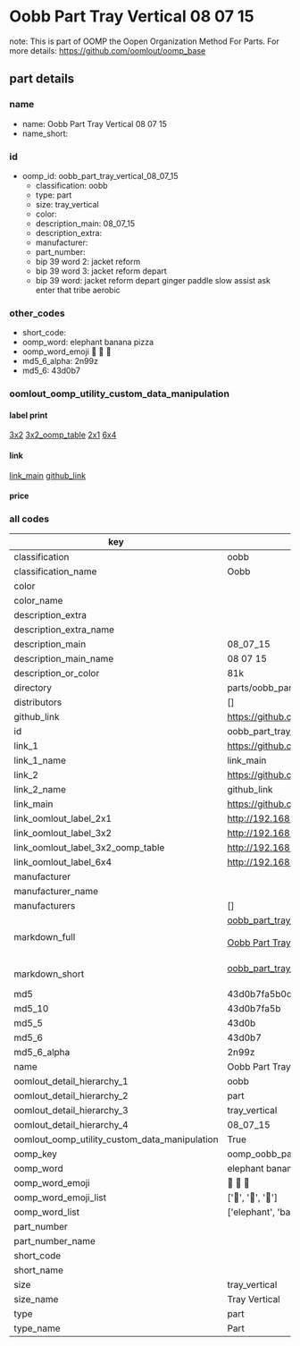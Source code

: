 # Oobb Part Tray Vertical 08 07 15  

note: This is part of OOMP the Oopen Organization Method For Parts. For more details: https://github.com/oomlout/oomp_base

##  part details





### name
* name: Oobb Part Tray Vertical 08 07 15
* name_short: 
### id
* oomp_id: oobb_part_tray_vertical_08_07_15
  * classification: oobb
  * type: part
  * size: tray_vertical
  * color: 
  * description_main: 08_07_15
  * description_extra: 
  * manufacturer: 
  * part_number: 
  * bip 39 word 2: jacket reform
  * bip 39 word 3: jacket reform depart
  * bip 39 word: jacket reform depart ginger paddle slow assist ask enter that tribe aerobic

### other_codes
* short_code: 
* oomp_word: elephant banana pizza
* oomp_word_emoji :elephant: :banana: :pizza:
* md5_6_alpha: 2n99z
* md5_6: 43d0b7






### oomlout_oomp_utility_custom_data_manipulation
#### label print
[3x2](http://192.168.1.245:1112/?label=oomp%202n99z)
[3x2_oomp_table](http://192.168.1.107:1112/?label=oomp%202n99z)
[2x1](http://192.168.1.242:1112/?label=oomp%202n99z)
[6x4](http://192.168.1.55:1112/?label=oomp%202n99z)    

#### link

[link_main](https://github.com/oomlout/oomlout_oomp_current_version_messy/tree/main/parts/oobb_part_tray_vertical_08_07_15) [github_link](https://github.com/oomlout/oomlout_oomp_part_src/tree/main/parts/oobb_part_tray_vertical_08_07_15)                             

#### price







### all codes 
| key | value |  
| --- | --- |  
| classification | oobb |  
| classification_name | Oobb |  
| color |  |  
| color_name |  |  
| description_extra |  |  
| description_extra_name |  |  
| description_main | 08_07_15 |  
| description_main_name | 08 07 15 |  
| description_or_color | 81k |  
| directory | parts/oobb_part_tray_vertical_08_07_15 |  
| distributors | [] |  
| github_link | https://github.com/oomlout/oomlout_oomp_part_src/tree/main/parts/oobb_part_tray_vertical_08_07_15 |  
| id | oobb_part_tray_vertical_08_07_15 |  
| link_1 | https://github.com/oomlout/oomlout_oomp_current_version_messy/tree/main/parts/oobb_part_tray_vertical_08_07_15 |  
| link_1_name | link_main |  
| link_2 | https://github.com/oomlout/oomlout_oomp_part_src/tree/main/parts/oobb_part_tray_vertical_08_07_15 |  
| link_2_name | github_link |  
| link_main | https://github.com/oomlout/oomlout_oomp_current_version_messy/tree/main/parts/oobb_part_tray_vertical_08_07_15 |  
| link_oomlout_label_2x1 | http://192.168.1.242:1112/?label=oomp%202n99z |  
| link_oomlout_label_3x2 | http://192.168.1.245:1112/?label=oomp%202n99z |  
| link_oomlout_label_3x2_oomp_table | http://192.168.1.107:1112/?label=oomp%202n99z |  
| link_oomlout_label_6x4 | http://192.168.1.55:1112/?label=oomp%202n99z |  
| manufacturer |  |  
| manufacturer_name |  |  
| manufacturers | [] |  
| markdown_full | [oobb_part_tray_vertical_08_07_15](https://github.com/oomlout/oomlout_oomp_current_version_messy/tree/main/parts/oobb_part_tray_vertical_08_07_15)<br>[](https://github.com/oomlout/oomlout_oomp_current_version_messy/tree/main/parts/oobb_part_tray_vertical_08_07_15)<br>[Oobb Part Tray Vertical 08 07 15](https://github.com/oomlout/oomlout_oomp_current_version_messy/tree/main/parts/oobb_part_tray_vertical_08_07_15)<br><br> |  
| markdown_short | [oobb_part_tray_vertical_08_07_15](https://github.com/oomlout/oomlout_oomp_current_version_messy/tree/main/parts/oobb_part_tray_vertical_08_07_15)<br><br> |  
| md5 | 43d0b7fa5b0d41bb30cf662075ad13b8 |  
| md5_10 | 43d0b7fa5b |  
| md5_5 | 43d0b |  
| md5_6 | 43d0b7 |  
| md5_6_alpha | 2n99z |  
| name | Oobb Part Tray Vertical 08 07 15 |  
| oomlout_detail_hierarchy_1 | oobb |  
| oomlout_detail_hierarchy_2 | part |  
| oomlout_detail_hierarchy_3 | tray_vertical |  
| oomlout_detail_hierarchy_4 | 08_07_15 |  
| oomlout_oomp_utility_custom_data_manipulation | True |  
| oomp_key | oomp_oobb_part_tray_vertical_08_07_15 |  
| oomp_word | elephant banana pizza |  
| oomp_word_emoji | :elephant: :banana: :pizza: |  
| oomp_word_emoji_list | [':elephant:', ':banana:', ':pizza:'] |  
| oomp_word_list | ['elephant', 'banana', 'pizza'] |  
| part_number |  |  
| part_number_name |  |  
| short_code |  |  
| short_name |  |  
| size | tray_vertical |  
| size_name | Tray Vertical |  
| type | part |  
| type_name | Part |  
